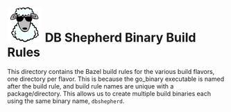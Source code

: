 # ![DB Shepherd](/images/dbshepherd.png) DB Shepherd Binary Build Rules

This directory contains the Bazel build rules for the various build flavors,
one directory per flavor. This is because the go_binary executable is named
after the build rule, and build rule names are unique with a package/directory.
This allows us to create multiple build binaries each using the same binary
name, `dbshepherd`.
